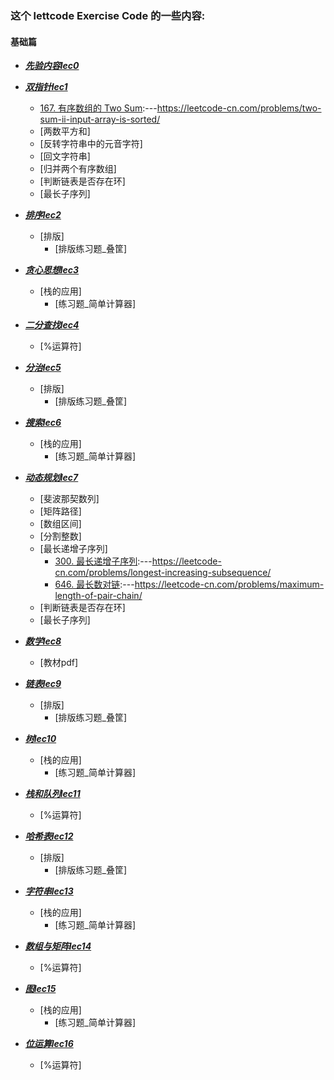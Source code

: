 ### 这个 lettcode Exercise Code 的一些内容:
#### 基础篇
* [***先验内容lec0***](https://github.com/JeriYang/lettcodeExercise/tree/master/lec0/)
* [***双指针lec1***](https://github.com/JeriYang/lettcodeExercise/tree/master/lec1/)
  * [167. 有序数组的 Two Sum](https://github.com/JeriYang/lettcodeExercise/blob/master/lec1/1_1.py):---https://leetcode-cn.com/problems/two-sum-ii-input-array-is-sorted/
  * [两数平方和]
  * [反转字符串中的元音字符]
  * [回文字符串]
  * [归并两个有序数组]
  * [判断链表是否存在环]
  * [最长子序列]
* [***排序lec2***](https://github.com/JeriYang/lettcodeExercise/tree/master/lec2/)
  * [排版]
    * [排版练习题_叠筐]

* [***贪心思想lec3***](https://github.com/JeriYang/lettcodeExercise/tree/master/lec3/)
  * [栈的应用]
    * [练习题_简单计算器]

* [***二分查找lec4***](https://github.com/JeriYang/lettcodeExercise/tree/master/lec4/)
  * [%运算符]

* [***分治lec5***](https://github.com/JeriYang/lettcodeExercise/tree/master/lec5/)
  * [排版]
    * [排版练习题_叠筐]

* [***搜索lec6***](https://github.com/JeriYang/lettcodeExercise/tree/master/lec6/)
  * [栈的应用]
    * [练习题_简单计算器]

* [***动态规划lec7***](https://github.com/JeriYang/lettcodeExercise/tree/master/lec7/)
  * [斐波那契数列]
  * [矩阵路径]
  * [数组区间]
  * [分割整数]
  * [最长递增子序列]
    * [300. 最长递增子序列](https://github.com/JeriYang/lettcodeExercise/blob/master/lec7/300.py):---https://leetcode-cn.com/problems/longest-increasing-subsequence/
    * [646. 最长数对链](https://github.com/JeriYang/lettcodeExercise/blob/master/lec7/646.py):---https://leetcode-cn.com/problems/maximum-length-of-pair-chain/
  * [判断链表是否存在环]
  * [最长子序列]

* [***数学lec8***](https://github.com/JeriYang/lettcodeExercise/tree/master/lec8/)
  * [教材pdf]
* [***链表lec9***](https://github.com/JeriYang/lettcodeExercise/tree/master/lec9/)
  * [排版]
    * [排版练习题_叠筐]

* [***树lec10***](https://github.com/JeriYang/lettcodeExercise/tree/master/lec10/)
  * [栈的应用]
    * [练习题_简单计算器]

* [***栈和队列lec11***](https://github.com/JeriYang/lettcodeExercise/tree/master/lec11/)
  * [%运算符]

* [***哈希表lec12***](https://github.com/JeriYang/lettcodeExercise/tree/master/lec12/)
  * [排版]
    * [排版练习题_叠筐]

* [***字符串lec13***](https://github.com/JeriYang/lettcodeExercise/tree/master/lec13/)
  * [栈的应用]
    * [练习题_简单计算器]

* [***数组与矩阵lec14***](https://github.com/JeriYang/lettcodeExercise/tree/master/lec14/)
  * [%运算符]

* [***图lec15***](https://github.com/JeriYang/lettcodeExercise/tree/master/lec15/)
  * [栈的应用]
    * [练习题_简单计算器]

* [***位运算lec16***](https://github.com/JeriYang/lettcodeExercise/tree/master/lec16/)
  * [%运算符]
